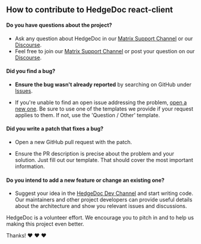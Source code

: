 ## How to contribute to HedgeDoc react-client

#### Do you have questions about the project?

* Ask any question about HedgeDoc in our [Matrix Support Channel][matrix-support] or our [Discourse][discourse].
* Feel free to join our [Matrix Support Channel][matrix-support] or post your question on our [Discourse][discourse].

#### Did you find a bug?

* **Ensure the bug wasn't already reported** by searching on GitHub under [Issues][issues].

* If you're unable to find an open issue addressing the problem, [open a new one][new_issue]. Be sure to use one of the templates we provide if your request applies to them. If not, use the 'Question / Other' template.

#### Did you write a patch that fixes a bug?

* Open a new GitHub pull request with the patch.

* Ensure the PR description is precise about the problem and your solution. Just fill out our template. That should cover the most important information.

#### Do you intend to add a new feature or change an existing one?

* Suggest your idea in the [HedgeDoc Dev Channel][matrix-dev] and start writing code. Our maintainers and other project developers can provide useful details about the architecture and show you relevant issues and discussions.


HedgeDoc is a volunteer effort. We encourage you to pitch in and to help us making this project even better.

Thanks! :heart: :heart: :heart:

[issues]: https://github.com/codimd/react-client/issues
[new_issue]: https://github.com/codimd/react-client/issues/new/choose
[matrix-support]: https://app.element.io/#/room/#codimd:matrix.org
[matrix-dev]: https://app.element.io/#/room/#hedgedoc-dev:matrix.org
[discourse]: https://community.codimd.org/
